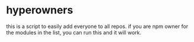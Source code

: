 # hyperowners

this is a script to easily add everyone to all repos.
if you are npm owner for the modules in the list, you can run this and it will work.
